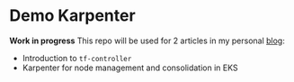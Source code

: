 # Demo Karpenter

**Work in progress** This repo will be used for 2 articles in my personal [blog](https://blog.ogenki.io/):
* Introduction to `tf-controller`
* Karpenter for node management and consolidation in EKS
